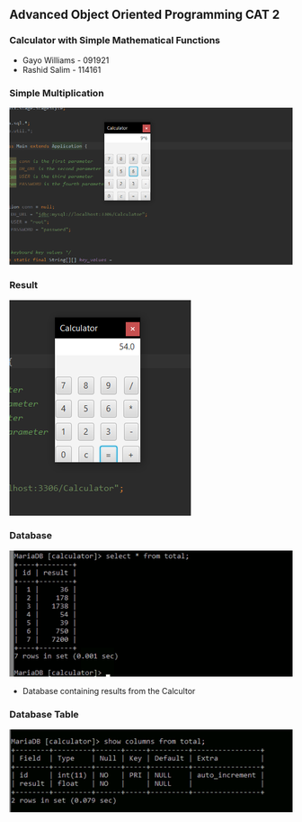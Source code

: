 
## Advanced Object Oriented Programming CAT 2

### Calculator with Simple Mathematical Functions

- Gayo Williams - 091921
- Rashid Salim - 114161


### Simple Multiplication
![Multiplication](https://github.com/Rashidsalim/CalculatorFXRMI/blob/master/Screenshots/multiplication.png)

### Result
![Result](https://github.com/Rashidsalim/CalculatorFXRMI/blob/master/Screenshots/result.png)

### Database
![Database](https://github.com/Rashidsalim/CalculatorFXRMI/blob/master/Screenshots/database%20screenshot.png)

- Database containing results from the Calcultor

### Database Table
![Database Tables](https://github.com/Rashidsalim/CalculatorFXRMI/blob/master/Screenshots/tables.png)
